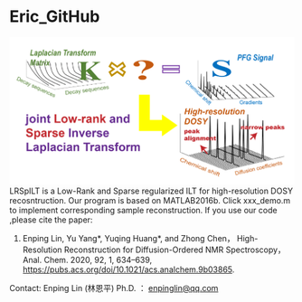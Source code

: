 # Eric_GitHub
![Alt text](GA.png)
LRSpILT is a Low-Rank and Sparse regularized ILT for high-resolution DOSY recosntruction. 
Our program is based on MATLAB2016b. Click xxx_demo.m to implement corresponding sample reconstruction.
If you use our code ,please cite the paper:

1. Enping Lin, Yu Yang*, Yuqing Huang*, and Zhong Chen， High-Resolution Reconstruction for Diffusion-Ordered NMR Spectroscopy，Anal. Chem. 2020, 92, 1, 634–639, https://pubs.acs.org/doi/10.1021/acs.analchem.9b03865.
   
Contact: Enping Lin (林恩平) Ph.D. ：  enpinglin@qq.com
